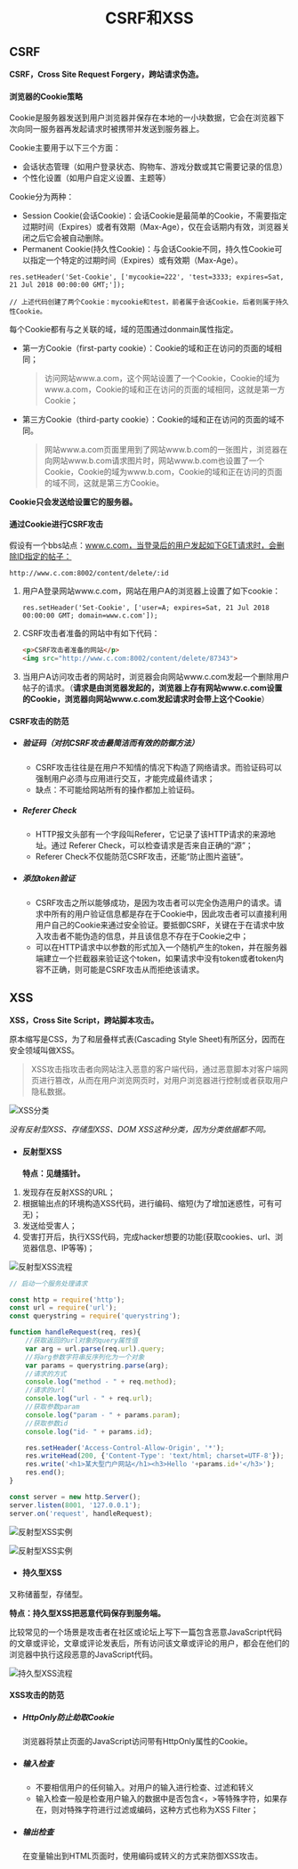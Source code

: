 # <p align="center">CSRF和XSS</p>

## CSRF

**CSRF，Cross Site Request Forgery，跨站请求伪造。**

#### 浏览器的Cookie策略

Cookie是服务器发送到用户浏览器并保存在本地的一小块数据，它会在浏览器下次向同一服务器再发起请求时被携带并发送到服务器上。

Cookie主要用于以下三个方面：

* 会话状态管理（如用户登录状态、购物车、游戏分数或其它需要记录的信息）
* 个性化设置（如用户自定义设置、主题等）

Cookie分为两种：

* Session Cookie(会话Cookie)：会话Cookie是最简单的Cookie，不需要指定过期时间（Expires）或者有效期（Max-Age），仅在会话期内有效，浏览器关闭之后它会被自动删除。
* Permanent Cookie(持久性Cookie)：与会话Cookie不同，持久性Cookie可以指定一个特定的过期时间（Expires）或有效期（Max-Age）。

```
res.setHeader('Set-Cookie', ['mycookie=222', 'test=3333; expires=Sat, 21 Jul 2018 00:00:00 GMT;']);

// 上述代码创建了两个Cookie：mycookie和test，前者属于会话Cookie，后者则属于持久性Cookie。
```

每个Cookie都有与之关联的域，域的范围通过donmain属性指定。

* 第一方Cookie（first-party cookie）：Cookie的域和正在访问的页面的域相同；
    > 访问网站www.a.com，这个网站设置了一个Cookie，Cookie的域为www.a.com，Cookie的域和正在访问的页面的域相同，这就是第一方Cookie；
    
* 第三方Cookie（third-party cookie）：Cookie的域和正在访问的页面的域不同。
    > 网站www.a.com页面里用到了网站www.b.com的一张图片，浏览器在向网站www.b.com请求图片时，网站www.b.com也设置了一个Cookie，Cookie的域为www.b.com，Cookie的域和正在访问的页面的域不同，这就是第三方Cookie。

**Cookie只会发送给设置它的服务器。**

#### 通过Cookie进行CSRF攻击

假设有一个bbs站点：www.c.com，当登录后的用户发起如下GET请求时，会删除ID指定的帖子：
```
http://www.c.com:8002/content/delete/:id
```

1. 用户A登录网站www.c.com，网站在用户A的浏览器上设置了如下cookie：
    ```
    res.setHeader('Set-Cookie', ['user=A; expires=Sat, 21 Jul 2018 00:00:00 GMT; domain=www.c.com']);
    ```

2. CSRF攻击者准备的网站中有如下代码：
    ```html
    <p>CSRF攻击者准备的网站</p>
    <img src="http://www.c.com:8002/content/delete/87343">
    ```

3. 当用户A访问攻击者的网站时，浏览器会向网站www.c.com发起一个删除用户帖子的请求。（**请求是由浏览器发起的，浏览器上存有网站www.c.com设置的Cookie，浏览器向网站www.c.com发起请求时会带上这个Cookie**）


#### CSRF攻击的防范

* ##### 验证码（对抗CSRF攻击最简洁而有效的防御方法）
    * CSRF攻击往往是在用户不知情的情况下构造了网络请求。而验证码可以强制用户必须与应用进行交互，才能完成最终请求；
    * 缺点：不可能给网站所有的操作都加上验证码。

* ##### Referer Check
    * HTTP报文头部有一个字段叫Referer，它记录了该HTTP请求的来源地址。通过 Referer Check，可以检查请求是否来自正确的“源”；
    * Referer Check不仅能防范CSRF攻击，还能“防止图片盗链”。

* ##### 添加token验证
    * CSRF攻击之所以能够成功，是因为攻击者可以完全伪造用户的请求。请求中所有的用户验证信息都是存在于Cookie中，因此攻击者可以直接利用用户自己的Cookie来通过安全验证。要抵御CSRF，关键在于在请求中放入攻击者不能伪造的信息，并且该信息不存在于Cookie之中；
    * 可以在HTTP请求中以参数的形式加入一个随机产生的token，并在服务器端建立一个拦截器来验证这个token，如果请求中没有token或者token内容不正确，则可能是CSRF攻击从而拒绝该请求。



## XSS

**XSS，Cross Site Script，跨站脚本攻击。**

原本缩写是CSS，为了和层叠样式表(Cascading Style Sheet)有所区分，因而在安全领域叫做XSS。

> XSS攻击指攻击者向网站注入恶意的客户端代码，通过恶意脚本对客户端网页进行篡改，从而在用户浏览网页时，对用户浏览器进行控制或者获取用户隐私数据。

![XSS分类](../../images/web_xss_1.png)

*没有反射型XSS、存储型XSS、DOM XSS这种分类，因为分类依据都不同。*

* #### 反射型XSS

    **特点：见缝插针。**

1. 发现存在反射XSS的URL；
2. 根据输出点的环境构造XSS代码，进行编码、缩短(为了增加迷惑性，可有可无)；
3. 发送给受害人；
4. 受害打开后，执行XSS代码，完成hacker想要的功能(获取cookies、url、浏览器信息、IP等等)；

![反射型XSS流程](../../images/web_xss_4.png)

```javascript
// 启动一个服务处理请求

const http = require('http');
const url = require('url');
const querystring = require('querystring');

function handleRequest(req, res){
	//获取返回的url对象的query属性值 
	var arg = url.parse(req.url).query;
	//将arg参数字符串反序列化为一个对象
	var params = querystring.parse(arg);
	//请求的方式
	console.log("method - " + req.method);
	//请求的url
	console.log("url - " + req.url);
	//获取参数param
	console.log("param - " + params.param);
	//获取参数id
	console.log("id- " + params.id);

	res.setHeader('Access-Control-Allow-Origin', '*');
	res.writeHead(200, {'Content-Type': 'text/html; charset=UTF-8'});
	res.write('<h1>某大型门户网站</h1><h3>Hello '+params.id+'</h3>');
	res.end();
}

const server = new http.Server();
server.listen(8001, '127.0.0.1');
server.on('request', handleRequest);
```

![反射型XSS实例](../../images/web_xss_2.png)

![反射型XSS实例](../../images/web_xss_3.png)


* #### 持久型XSS

又称储蓄型，存储型。

**特点：持久型XSS把恶意代码保存到服务端。**

比较常见的一个场景是攻击者在社区或论坛上写下一篇包含恶意JavaScript代码的文章或评论，文章或评论发表后，所有访问该文章或评论的用户，都会在他们的浏览器中执行这段恶意的JavaScript代码。

![持久型XSS流程](../../images/web_xss_5.png)


#### XSS攻击的防范

* ##### HttpOnly防止劫取Cookie
    浏览器将禁止页面的JavaScript访问带有HttpOnly属性的Cookie。

* ##### 输入检查
    * 不要相信用户的任何输入。对用户的输入进行检查、过滤和转义
    * 输入检查一般是检查用户输入的数据中是否包含<，>等特殊字符，如果存在，则对特殊字符进行过滤或编码，这种方式也称为XSS Filter；

* ##### 输出检查
    在变量输出到HTML页面时，使用编码或转义的方式来防御XSS攻击。